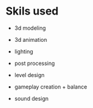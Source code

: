# Skils used

- 3d modeling
- 3d animation
- lighting
- post processing

- level design
- gameplay creation + balance

- sound design
